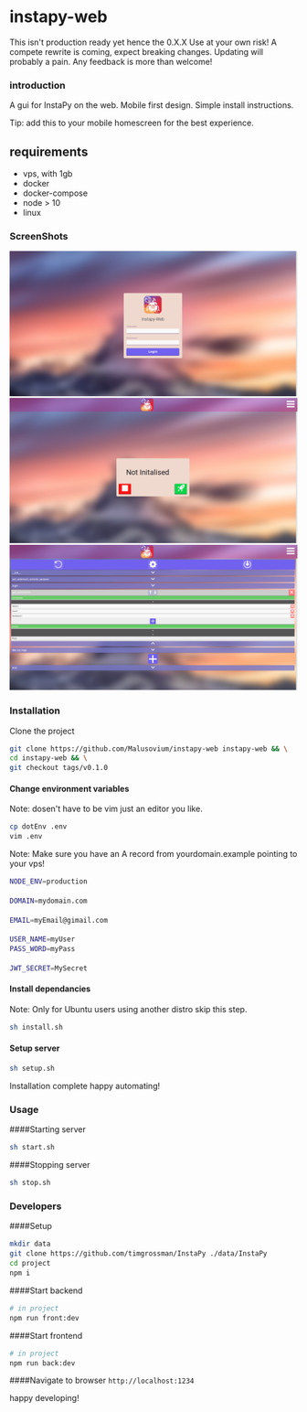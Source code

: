# instapy-web

This isn't production ready yet hence the 0.X.X
Use at your own risk!
A compete rewrite is coming, expect breaking changes.
Updating will probably a pain.
Any feedback is more than welcome!

### introduction

A gui for InstaPy on the web.
Mobile first design.
Simple install instructions.

Tip: add this to your mobile homescreen for the best experience.

## requirements

* vps, with 1gb
* docker
* docker-compose
* node > 10
* linux

### ScreenShots

![Login Page](https://github.com/Malusovium/instapy-web/blob/master/login.png)
![Bot Page](https://github.com/Malusovium/instapy-web/blob/master/bot.png)
![Config Page](https://github.com/Malusovium/instapy-web/blob/master/config.png)

### Installation

Clone the project
```sh
git clone https://github.com/Malusovium/instapy-web instapy-web && \
cd instapy-web && \
git checkout tags/v0.1.0
```

#### Change environment variables
Note: dosen't have to be vim just an editor you like.
```sh
cp dotEnv .env
vim .env
```

Note: Make sure you have an A record from yourdomain.example pointing to your vps!
```sh
NODE_ENV=production

DOMAIN=mydomain.com

EMAIL=myEmail@gimail.com

USER_NAME=myUser
PASS_WORD=myPass

JWT_SECRET=MySecret
```

#### Install dependancies
Note: Only for Ubuntu users using another distro skip this step.
```sh
sh install.sh
```

#### Setup server
```sh
sh setup.sh
```

Installation complete happy automating!

### Usage

####Starting server
```sh
sh start.sh
```

####Stopping server
```sh
sh stop.sh
```

### Developers

####Setup
```sh
mkdir data
git clone https://github.com/timgrossman/InstaPy ./data/InstaPy
cd project
npm i
```

####Start backend
```sh
# in project
npm run front:dev
```

####Start frontend
```sh
# in project
npm run back:dev
```

####Navigate to browser
`http://localhost:1234`

happy developing!
